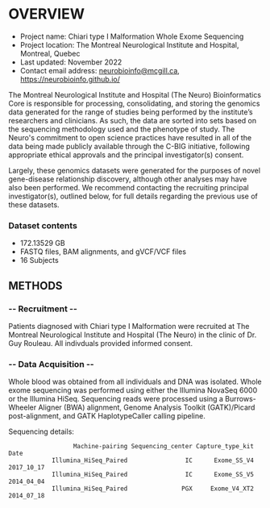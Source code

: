 # OVERVIEW

- Project name: Chiari type I Malformation Whole Exome Sequencing
- Project location: The Montreal Neurological Institute and Hospital, Montreal, Quebec
- Last updated: November 2022
- Contact email address: neurobioinfo@mcgill.ca, https://neurobioinfo.github.io/

The Montreal Neurological Institute and Hospital (The Neuro) Bioinformatics Core is responsible for processing, consolidating, and storing the genomics data generated for the range of studies being performed by the institute’s researchers and clinicians. As such, the data are sorted into sets based on the sequencing methodology used and the phenotype of study. The Neuro's commitment to open science practices have resulted in all of the data being made publicly available through the C-BIG initiative, following appropriate ethical approvals and the principal investigator(s) consent.

Largely, these genomics datasets were generated for the purposes of novel gene-disease relationship discovery, although other analyses may have also been performed. We recommend contacting the recruiting principal investigator(s), outlined below, for full details regarding the previous use of these datasets.

### Dataset contents
- 172.13529 GB
- FASTQ files, BAM alignments, and gVCF/VCF files
- 16 Subjects

## METHODS

### -- Recruitment --
Patients diagnosed with Chiari type I Malformation were recruited at The Montreal Neurological Institute and Hospital (The Neuro) in the clinic of Dr. Guy Rouleau. All indivduals provided informed consent.

### -- Data Acquisition --
Whole blood was obtained from all individuals and DNA was isolated. Whole exome sequencing was performed using either the Illumina NovaSeq 6000 or the Illumina HiSeq. Sequencing reads were processed using a Burrows-Wheeler Aligner (BWA) alignment, Genome Analysis Toolkit (GATK)/Picard post-alignment, and GATK HaplotypeCaller calling pipeline.

Sequencing details: 
 
                      Machine-pairing Sequencing_center Capture_type_kit       Date
                Illumina_HiSeq_Paired                IC      Exome_SS_V4 2017_10_17
                Illumina_HiSeq_Paired                IC      Exome_SS_V5 2014_04_04
                Illumina_HiSeq_Paired               PGX     Exome_V4_XT2 2014_07_18

